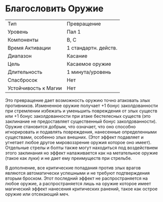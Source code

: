 
# Благословить Оружие

| | |
|---|---|
|Тип|Превращение|
|Уровень| Пал 1|
|Компоненты| В, С|
|Время Активации| 1 стандартн. действ.|
|Диапазон| Касание|
|Цель| Касаемое оружие|
|Длительность| 1 минута/уровень|
|Спасбросок| Нет|
|Устойчивость к Магии| Нет|

Это превращение дает возможность оружию точно атаковать злых противников. Измененное оружие получает +1 бонус заколдованности при стремлении избежать и уменьшить повреждения от злых существ или +1 бонус заколдованности при атаке бестелесных существ (это заклинание не предоставляет существенный бонус заколдованности). Оружие становится добрым, что означает, что оно способно игнорировать и подавлять повреждения, нанесенные определенными существами, особенно злых внешних. (Этот эффект подавляет и угнетает любое другое мировоззрение оружия которое оно имеет). Отдельные стрелы и болты также могут находиться под воздействием этого заклинания но эффект налаживается как на метательное оружие (такое как луки) и не дает ему преимуществ при стрельбе.

В дополнение, все критические попадания против злых врагов являются автоматически успешными и не требуют подтверждения вторым броском. Этот последний эффект не распространяется на любое оружие, а распространяется лишь на оружие которое имеет магический эффект нанесения критических ранений, такое как острое оружие или отсекающий меч.
